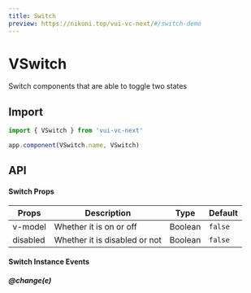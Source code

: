 ```yaml
---
title: Switch
preview: https://nikoni.top/vui-vc-next/#/switch-demo
---
```


# VSwitch

Switch components that are able to toggle two states

## Import

```js
import { VSwitch } from 'vui-vc-next'

app.component(VSwitch.name, VSwitch)
```

## API

#### Switch Props
| Props | Description | Type | Default |
|----|-----|------|------|
|v-model| Whether it is on or off |Boolean|`false`|
|disabled| Whether it is disabled or not |Boolean|`false`|

#### Switch Instance Events

##### @change(e)
